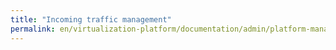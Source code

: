 ```yaml
---
title: "Incoming traffic management"
permalink: en/virtualization-platform/documentation/admin/platform-management/traffic-control/ingress.html
---
```

